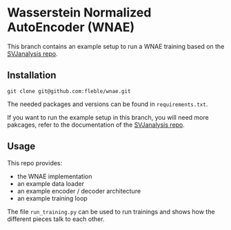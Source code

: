 # Wasserstein Normalized AutoEncoder (WNAE)

This branch contains an example setup to run a WNAE training based on the [SVJanalysis repo](https://github.com/eth-svj/SVJanalysis).    


## Installation

```
git clone git@github.com:fleble/wnae.git
```
The needed packages and versions can be found in `requirements.txt`.    

If you want to run the example setup in this branch, you will need more pakcages, refer to the documentation of the [SVJanalysis repo](https://github.com/eth-svj/SVJanalysis).    


## Usage

This repo provides:
* the WNAE implementation
* an example data loader
* an example encoder / decoder architecture
* an example training loop

The file `run_training.py` can be used to run trainings and shows how the different pieces talk to each other.    
